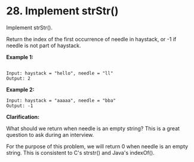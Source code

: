 # 28. Implement strStr()

Implement strStr().

Return the index of the first occurrence of needle in haystack, or -1 if needle is not part of haystack.

**Example 1:**
```

Input: haystack = "hello", needle = "ll"
Output: 2
```

**Example 2:**
```
Input: haystack = "aaaaa", needle = "bba"
Output: -1
```
**Clarification:**

What should we return when needle is an empty string? This is a great question to ask during an interview.

For the purpose of this problem, we will return 0 when needle is an empty string. This is consistent to C's strstr() and Java's indexOf().
